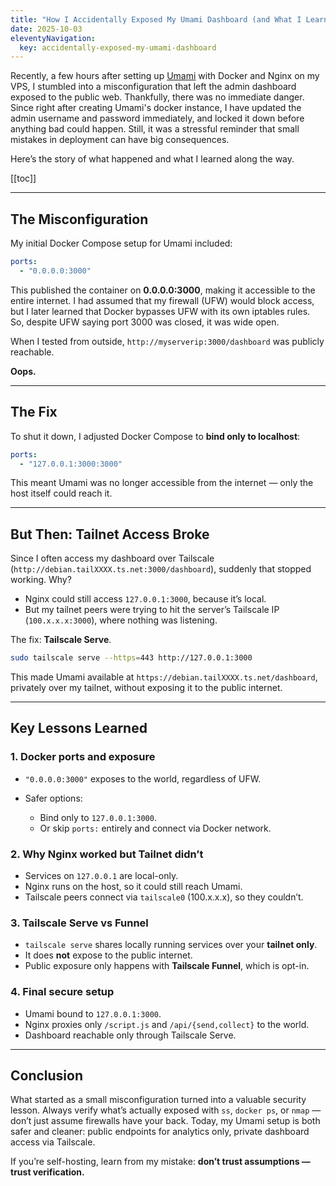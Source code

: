 ```yaml
---
title: "How I Accidentally Exposed My Umami Dashboard (and What I Learned)"
date: 2025-10-03
eleventyNavigation:
  key: accidentally-exposed-my-umami-dashboard
---
```


Recently, a few hours after setting up [Umami](https://umami.is/) with Docker and Nginx on my VPS, I stumbled into a misconfiguration that left the admin dashboard exposed to the public web. Thankfully, there was no immediate danger. Since right after creating Umami's docker instance, I have updated the admin username and password immediately, and locked it down before anything bad could happen. Still, it was a stressful reminder that small mistakes in deployment can have big consequences.

Here’s the story of what happened and what I learned along the way.

[[toc]]

---

## The Misconfiguration

My initial Docker Compose setup for Umami included:

```yaml
ports:
  - "0.0.0.0:3000"
```

This published the container on **0.0.0.0:3000**, making it accessible to the entire internet. I had assumed that my firewall (UFW) would block access, but I later learned that Docker bypasses UFW with its own iptables rules. So, despite UFW saying port 3000 was closed, it was wide open.

When I tested from outside, `http://myserverip:3000/dashboard` was publicly reachable. 

**Oops.**

---

## The Fix

To shut it down, I adjusted Docker Compose to **bind only to localhost**:

  ```yaml
  ports:
    - "127.0.0.1:3000:3000"
  ```

This meant Umami was no longer accessible from the internet — only the host itself could reach it.

---

## But Then: Tailnet Access Broke

Since I often access my dashboard over Tailscale (`http://debian.tailXXXX.ts.net:3000/dashboard`), suddenly that stopped working. Why?

* Nginx could still access `127.0.0.1:3000`, because it’s local.
* But my tailnet peers were trying to hit the server’s Tailscale IP (`100.x.x.x:3000`), where nothing was listening.

The fix: **Tailscale Serve**.

```bash
sudo tailscale serve --https=443 http://127.0.0.1:3000
```

This made Umami available at `https://debian.tailXXXX.ts.net/dashboard`, privately over my tailnet, without exposing it to the public internet.

---

## Key Lessons Learned

### 1. Docker ports and exposure

* `"0.0.0.0:3000"` exposes to the world, regardless of UFW.
* Safer options:

  * Bind only to `127.0.0.1:3000`.
  * Or skip `ports:` entirely and connect via Docker network.

### 2. Why Nginx worked but Tailnet didn’t

* Services on `127.0.0.1` are local-only.
* Nginx runs on the host, so it could still reach Umami.
* Tailscale peers connect via `tailscale0` (100.x.x.x), so they couldn’t.

### 3. Tailscale Serve vs Funnel

* `tailscale serve` shares locally running services over your **tailnet only**.
* It does **not** expose to the public internet.
* Public exposure only happens with **Tailscale Funnel**, which is opt-in.

### 4. Final secure setup

* Umami bound to `127.0.0.1:3000`.
* Nginx proxies only `/script.js` and `/api/{send,collect}` to the world.
* Dashboard reachable only through Tailscale Serve.

---

## Conclusion

What started as a small misconfiguration turned into a valuable security lesson. Always verify what’s actually exposed with `ss`, `docker ps`, or `nmap` — don’t just assume firewalls have your back. Today, my Umami setup is both safer and cleaner: public endpoints for analytics only, private dashboard access via Tailscale.

If you’re self-hosting, learn from my mistake: **don’t trust assumptions — trust verification.**
